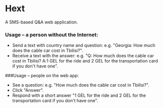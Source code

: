 # Hext
A SMS-based Q&A web application.

### Usage – a person without the Internet:
* Send a text with country name and question: e.g. "Georgia: How much does the cable car cost in Tbilisi?".
* Receive a text with the answer: e.g. "Q: How much does the cable car cost in Tbilisi? A:1 GEL for the ride and 2 GEL for the transportation card if you don't have one".

###Usage – people on the web app:
* See a question: e.g. "How much does the cable car cost in Tbilisi?".
* Click "Answer".
* Respond with a short answer "1 GEL for the ride and 2 GEL for the transportation card if you don't have one".
